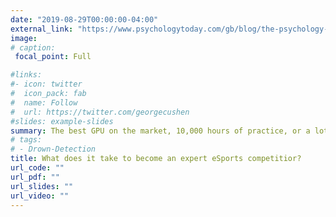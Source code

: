```yaml
---
date: "2019-08-29T00:00:00-04:00"
external_link: "https://www.psychologytoday.com/gb/blog/the-psychology-esports/202008/what-does-it-take-become-expert-esports-competitor"
image:
# caption: 
 focal_point: Full

#links:
#- icon: twitter
#  icon_pack: fab
#  name: Follow 
#  url: https://twitter.com/georgecushen 
#slides: example-slides
summary: The best GPU on the market, 10,000 hours of practice, or a lot of luck? Guest author for PsychologyToday blog series.
# tags:
# - Drown-Detection
title: What does it take to become an expert eSports competitior?
url_code: ""
url_pdf: ""
url_slides: ""
url_video: ""
---
```


